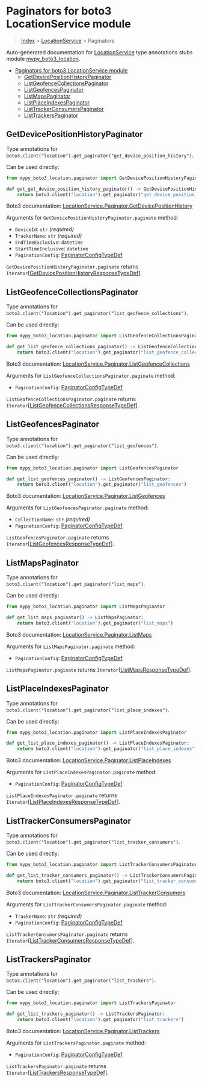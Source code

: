 # Paginators for boto3 LocationService module

> [Index](..) > [LocationService](.) > Paginators

Auto-generated documentation for
[LocationService](https://boto3.amazonaws.com/v1/documentation/api/1.17.72/reference/services/location.html#LocationService)
type annotations stubs module
[mypy_boto3_location](https://pypi.org/project/mypy-boto3-location/).

- [Paginators for boto3 LocationService module](#paginators-for-boto3-locationservice-module)
  - [GetDevicePositionHistoryPaginator](#getdevicepositionhistorypaginator)
  - [ListGeofenceCollectionsPaginator](#listgeofencecollectionspaginator)
  - [ListGeofencesPaginator](#listgeofencespaginator)
  - [ListMapsPaginator](#listmapspaginator)
  - [ListPlaceIndexesPaginator](#listplaceindexespaginator)
  - [ListTrackerConsumersPaginator](#listtrackerconsumerspaginator)
  - [ListTrackersPaginator](#listtrackerspaginator)

## GetDevicePositionHistoryPaginator

Type annotations for
`boto3.client("location").get_paginator("get_device_position_history")`.

Can be used directly:

```python
from mypy_boto3_location.paginator import GetDevicePositionHistoryPaginator

def get_get_device_position_history_paginator() -> GetDevicePositionHistoryPaginator:
    return boto3.client("location").get_paginator("get_device_position_history")
```

Boto3 documentation:
[LocationService.Paginator.GetDevicePositionHistory](https://boto3.amazonaws.com/v1/documentation/api/1.17.72/reference/services/location.html#LocationService.Paginator.GetDevicePositionHistory)

Arguments for `GetDevicePositionHistoryPaginator.paginate` method:

- `DeviceId`: `str` *(required)*
- `TrackerName`: `str` *(required)*
- `EndTimeExclusive`: `datetime`
- `StartTimeInclusive`: `datetime`
- `PaginationConfig`:
  [PaginatorConfigTypeDef](./type_defs.md#paginatorconfigtypedef)

`GetDevicePositionHistoryPaginator.paginate` returns
`Iterator`\[[GetDevicePositionHistoryResponseTypeDef](./type_defs.md#getdevicepositionhistoryresponsetypedef)\].

## ListGeofenceCollectionsPaginator

Type annotations for
`boto3.client("location").get_paginator("list_geofence_collections")`.

Can be used directly:

```python
from mypy_boto3_location.paginator import ListGeofenceCollectionsPaginator

def get_list_geofence_collections_paginator() -> ListGeofenceCollectionsPaginator:
    return boto3.client("location").get_paginator("list_geofence_collections")
```

Boto3 documentation:
[LocationService.Paginator.ListGeofenceCollections](https://boto3.amazonaws.com/v1/documentation/api/1.17.72/reference/services/location.html#LocationService.Paginator.ListGeofenceCollections)

Arguments for `ListGeofenceCollectionsPaginator.paginate` method:

- `PaginationConfig`:
  [PaginatorConfigTypeDef](./type_defs.md#paginatorconfigtypedef)

`ListGeofenceCollectionsPaginator.paginate` returns
`Iterator`\[[ListGeofenceCollectionsResponseTypeDef](./type_defs.md#listgeofencecollectionsresponsetypedef)\].

## ListGeofencesPaginator

Type annotations for
`boto3.client("location").get_paginator("list_geofences")`.

Can be used directly:

```python
from mypy_boto3_location.paginator import ListGeofencesPaginator

def get_list_geofences_paginator() -> ListGeofencesPaginator:
    return boto3.client("location").get_paginator("list_geofences")
```

Boto3 documentation:
[LocationService.Paginator.ListGeofences](https://boto3.amazonaws.com/v1/documentation/api/1.17.72/reference/services/location.html#LocationService.Paginator.ListGeofences)

Arguments for `ListGeofencesPaginator.paginate` method:

- `CollectionName`: `str` *(required)*
- `PaginationConfig`:
  [PaginatorConfigTypeDef](./type_defs.md#paginatorconfigtypedef)

`ListGeofencesPaginator.paginate` returns
`Iterator`\[[ListGeofencesResponseTypeDef](./type_defs.md#listgeofencesresponsetypedef)\].

## ListMapsPaginator

Type annotations for `boto3.client("location").get_paginator("list_maps")`.

Can be used directly:

```python
from mypy_boto3_location.paginator import ListMapsPaginator

def get_list_maps_paginator() -> ListMapsPaginator:
    return boto3.client("location").get_paginator("list_maps")
```

Boto3 documentation:
[LocationService.Paginator.ListMaps](https://boto3.amazonaws.com/v1/documentation/api/1.17.72/reference/services/location.html#LocationService.Paginator.ListMaps)

Arguments for `ListMapsPaginator.paginate` method:

- `PaginationConfig`:
  [PaginatorConfigTypeDef](./type_defs.md#paginatorconfigtypedef)

`ListMapsPaginator.paginate` returns
`Iterator`\[[ListMapsResponseTypeDef](./type_defs.md#listmapsresponsetypedef)\].

## ListPlaceIndexesPaginator

Type annotations for
`boto3.client("location").get_paginator("list_place_indexes")`.

Can be used directly:

```python
from mypy_boto3_location.paginator import ListPlaceIndexesPaginator

def get_list_place_indexes_paginator() -> ListPlaceIndexesPaginator:
    return boto3.client("location").get_paginator("list_place_indexes")
```

Boto3 documentation:
[LocationService.Paginator.ListPlaceIndexes](https://boto3.amazonaws.com/v1/documentation/api/1.17.72/reference/services/location.html#LocationService.Paginator.ListPlaceIndexes)

Arguments for `ListPlaceIndexesPaginator.paginate` method:

- `PaginationConfig`:
  [PaginatorConfigTypeDef](./type_defs.md#paginatorconfigtypedef)

`ListPlaceIndexesPaginator.paginate` returns
`Iterator`\[[ListPlaceIndexesResponseTypeDef](./type_defs.md#listplaceindexesresponsetypedef)\].

## ListTrackerConsumersPaginator

Type annotations for
`boto3.client("location").get_paginator("list_tracker_consumers")`.

Can be used directly:

```python
from mypy_boto3_location.paginator import ListTrackerConsumersPaginator

def get_list_tracker_consumers_paginator() -> ListTrackerConsumersPaginator:
    return boto3.client("location").get_paginator("list_tracker_consumers")
```

Boto3 documentation:
[LocationService.Paginator.ListTrackerConsumers](https://boto3.amazonaws.com/v1/documentation/api/1.17.72/reference/services/location.html#LocationService.Paginator.ListTrackerConsumers)

Arguments for `ListTrackerConsumersPaginator.paginate` method:

- `TrackerName`: `str` *(required)*
- `PaginationConfig`:
  [PaginatorConfigTypeDef](./type_defs.md#paginatorconfigtypedef)

`ListTrackerConsumersPaginator.paginate` returns
`Iterator`\[[ListTrackerConsumersResponseTypeDef](./type_defs.md#listtrackerconsumersresponsetypedef)\].

## ListTrackersPaginator

Type annotations for `boto3.client("location").get_paginator("list_trackers")`.

Can be used directly:

```python
from mypy_boto3_location.paginator import ListTrackersPaginator

def get_list_trackers_paginator() -> ListTrackersPaginator:
    return boto3.client("location").get_paginator("list_trackers")
```

Boto3 documentation:
[LocationService.Paginator.ListTrackers](https://boto3.amazonaws.com/v1/documentation/api/1.17.72/reference/services/location.html#LocationService.Paginator.ListTrackers)

Arguments for `ListTrackersPaginator.paginate` method:

- `PaginationConfig`:
  [PaginatorConfigTypeDef](./type_defs.md#paginatorconfigtypedef)

`ListTrackersPaginator.paginate` returns
`Iterator`\[[ListTrackersResponseTypeDef](./type_defs.md#listtrackersresponsetypedef)\].
